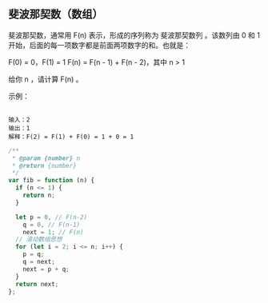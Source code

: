 ## 斐波那契数（数组）

斐波那契数，通常用 F(n) 表示，形成的序列称为 斐波那契数列 。该数列由 0 和 1 开始，后面的每一项数字都是前面两项数字的和。也就是：

F(0) = 0，F(1) = 1
F(n) = F(n - 1) + F(n - 2)，其中 n > 1

给你 n ，请计算 F(n) 。

示例：

```

输入：2
输出：1
解释：F(2) = F(1) + F(0) = 1 + 0 = 1

```

```js
/**
 * @param {number} n
 * @return {number}
 */
var fib = function (n) {
  if (n <= 1) {
    return n;
  }

  let p = 0, // F(n-2)
    q = 0, // F(n-1)
    next = 1; // F(n)
  // 滚动数组思想
  for (let i = 2; i <= n; i++) {
    p = q;
    q = next;
    next = p + q;
  }
  return next;
};
```
